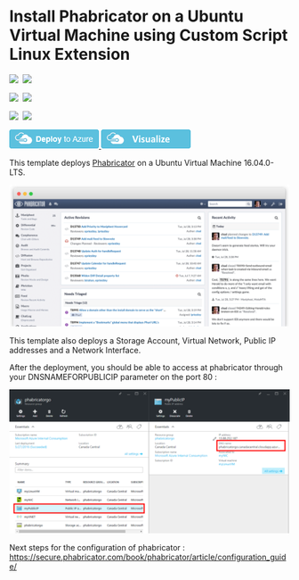 # Install Phabricator on a Ubuntu Virtual Machine using Custom Script Linux Extension

<IMG SRC="https://azurequickstartsservice.blob.core.windows.net/badges/phabricator-on-ubuntu/PublicLastTestDate.svg" />&nbsp;
<IMG SRC="https://azurequickstartsservice.blob.core.windows.net/badges/phabricator-on-ubuntu/PublicDeployment.svg" />&nbsp;

<IMG SRC="https://azurequickstartsservice.blob.core.windows.net/badges/phabricator-on-ubuntu/FairfaxLastTestDate.svg" />&nbsp;
<IMG SRC="https://azurequickstartsservice.blob.core.windows.net/badges/phabricator-on-ubuntu/FairfaxDeployment.svg" />&nbsp;

<IMG SRC="https://azurequickstartsservice.blob.core.windows.net/badges/phabricator-on-ubuntu/BestPracticeResult.svg" />&nbsp;
<IMG SRC="https://azurequickstartsservice.blob.core.windows.net/badges/phabricator-on-ubuntu/CredScanResult.svg" />&nbsp;

<a href="https://portal.azure.com/#create/Microsoft.Template/uri/https%3A%2F%2Fraw.githubusercontent.com%2FAzure%2Fazure-quickstart-templates%2Fmaster%2Fphabricator-on-ubuntu%2Fazuredeploy.json" target="_blank">
    <img src="https://raw.githubusercontent.com/Azure/azure-quickstart-templates/master/1-CONTRIBUTION-GUIDE/images/deploytoazure.png"/>
</a>
<a href="http://armviz.io/#/?load=https%3A%2F%2Fraw.githubusercontent.com%2FAzure%2Fazure-quickstart-templates%2Fmaster%2Fphabricator-on-ubuntu%2Fazuredeploy.json" target="_blank">
    <img src="https://raw.githubusercontent.com/Azure/azure-quickstart-templates/master/1-CONTRIBUTION-GUIDE/images/visualizebutton.png"/>
</a>

This template deploys [Phabricator](http://phabricator.org/) on a Ubuntu Virtual Machine 16.04.0-LTS.

![phabricator img](./images/landing.png)

This template also deploys a Storage Account, Virtual Network, Public IP addresses and a Network Interface.

After the deployment, you should be able to access at phabricator through your DNSNAMEFORPUBLICIP parameter on the port 80 :

![phabricator img](./images/phabricatorHowTo.png)

Next steps for the configuration of phabricator : https://secure.phabricator.com/book/phabricator/article/configuration_guide/ 

